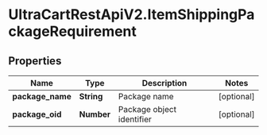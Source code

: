# UltraCartRestApiV2.ItemShippingPackageRequirement

## Properties
Name | Type | Description | Notes
------------ | ------------- | ------------- | -------------
**package_name** | **String** | Package name | [optional] 
**package_oid** | **Number** | Package object identifier | [optional] 


